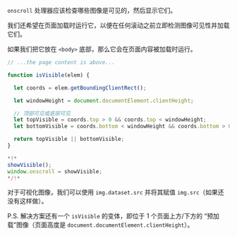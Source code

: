 `onscroll` 处理器应该检查哪些图像是可见的，然后显示它们。

我们还希望在页面加载时运行它，以便在任何滚动之前立即检测图像可见性并加载它们。

如果我们把它放在 `<body>` 底部，那么它会在页面内容被加载时运行。

```js
// ...the page content is above...

function isVisible(elem) {

  let coords = elem.getBoundingClientRect();

  let windowHeight = document.documentElement.clientHeight;

  // 顶部可见或底部可见
  let topVisible = coords.top > 0 && coords.top < windowHeight;
  let bottomVisible = coords.bottom < windowHeight && coords.bottom > 0;

  return topVisible || bottomVisible;
}

*!*
showVisible();
window.onscroll = showVisible;
*/!*
```

对于可视化图像，我们可以使用 `img.dataset.src` 并将其赋值 `img.src`（如果还没有这样做）。

P.S. 解决方案还有一个 `isVisible` 的变体，即位于 1 个页面上方/下方的 “预加载”图像（页面高度是 `document.documentElement.clientHeight`）。
